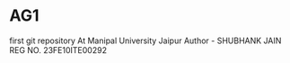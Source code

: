 # AG1
first git repository
At Manipal University Jaipur
Author - SHUBHANK JAIN
REG NO. 23FE10ITE00292
